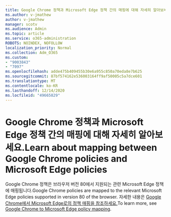 ```yaml
---
title: Google Chrome 정책과 Microsoft Edge 정책 간의 매핑에 대해 자세히 알아보세요.
ms.author: v-jmathew
author: v-jmathew
manager: scotv
ms.audience: Admin
ms.topic: article
ms.service: o365-administration
ROBOTS: NOINDEX, NOFOLLOW
localization_priority: Normal
ms.collection: Adm_O365
ms.custom:
- "9003843"
- "7097"
ms.openlocfilehash: adde475b409455b30e6a955c850a70eda8e7b625
ms.sourcegitcommit: 87bf574162e536003164ff9af50005c5a7dce601
ms.translationtype: MT
ms.contentlocale: ko-KR
ms.lasthandoff: 12/14/2020
ms.locfileid: "49665829"
---
```

# <a name="learn-about-mapping-between-google-chrome-policies-and-microsoft-edge-policies"></a><span data-ttu-id="01aa4-102">Google Chrome 정책과 Microsoft Edge 정책 간의 매핑에 대해 자세히 알아보세요.</span><span class="sxs-lookup"><span data-stu-id="01aa4-102">Learn about mapping between Google Chrome policies and Microsoft Edge policies</span></span>

<span data-ttu-id="01aa4-103">Google Chrome 정책은 브라우저 버전 80에서 지원되는 관련 Microsoft Edge 정책에 매핑됩니다.</span><span class="sxs-lookup"><span data-stu-id="01aa4-103">Google Chrome policies are mapped to the relevant Microsoft Edge policies supported in version 80 of the browser.</span></span> <span data-ttu-id="01aa4-104">자세한 내용은 [Google Chrome에서 Microsoft Edge로의 정책 매핑을 참조하세요.](https://go.microsoft.com/fwlink/?linkid=2141933)</span><span class="sxs-lookup"><span data-stu-id="01aa4-104">To learn more, see [Google Chrome to Microsoft Edge policy mapping](https://go.microsoft.com/fwlink/?linkid=2141933).</span></span>
